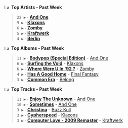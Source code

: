 <!--START_LASTFM_ARTISTS:{"period": "7day", "rows": 5}-->
<a href="https://last.fm" target="_blank"><img src="https://user-images.githubusercontent.com/17434202/215290617-e793598d-d7c9-428f-9975-156db1ba89cc.svg" alt="Last.fm Logo" width="18" height="13"/></a> **Top Artists - Past Week**

> `22 ▶️` ∙ **[And One](https://www.last.fm/music/And+One)**<br/>
> `9 ▶️` ∙ **[Klaxons](https://www.last.fm/music/Klaxons)**<br/>
> `6 ▶️` ∙ **[Zomby](https://www.last.fm/music/Zomby)**<br/>
> `5 ▶️` ∙ **[Kraftwerk](https://www.last.fm/music/Kraftwerk)**<br/>
> `4 ▶️` ∙ **[Berlin](https://www.last.fm/music/Berlin)**<br/>
<!--END_LASTFM_ARTISTS-->

<!--START_LASTFM_ALBUMS:{"period": "7day", "rows": 5}-->
<a href="https://last.fm" target="_blank"><img src="https://user-images.githubusercontent.com/17434202/215290617-e793598d-d7c9-428f-9975-156db1ba89cc.svg" alt="Last.fm Logo" width="18" height="13"/></a> **Top Albums - Past Week**

> `11 ▶️` ∙ **[Bodypop (Special Edition)](https://www.last.fm/music/And+One/Bodypop+(Special+Edition))** - [And One](https://www.last.fm/music/And+One)<br/>
> `6 ▶️` ∙ **[Surfing the Void](https://www.last.fm/music/Klaxons/Surfing+the+Void)** - [Klaxons](https://www.last.fm/music/Klaxons)<br/>
> `6 ▶️` ∙ **[Where Were U In '92 ?](https://www.last.fm/music/Zomby/Where+Were+U+In+%2792+%3F)** - [Zomby](https://www.last.fm/music/Zomby)<br/>
> `4 ▶️` ∙ **[Has A Good Home](https://www.last.fm/music/Final+Fantasy/Has+A+Good+Home)** - [Final Fantasy](https://www.last.fm/music/Final+Fantasy)<br/>
> `3 ▶️` ∙ **[Common Era](https://www.last.fm/music/Belong/Common+Era)** - [Belong](https://www.last.fm/music/Belong)<br/>
<!--END_LASTFM_ALBUMS-->

<!--START_LASTFM_TRACKS:{"period": "7day", "rows": 5}-->
<a href="https://last.fm" target="_blank"><img src="https://user-images.githubusercontent.com/17434202/215290617-e793598d-d7c9-428f-9975-156db1ba89cc.svg" alt="Last.fm Logo" width="18" height="13"/></a> **Top Tracks - Past Week**

> `11 ▶️` ∙ **[Enjoy The Unknown](https://www.last.fm/music/And+One/_/Enjoy+The+Unknown)** - [And One](https://www.last.fm/music/And+One)<br/>
> `10 ▶️` ∙ **[Sometimes](https://www.last.fm/music/And+One/_/Sometimes)** - [And One](https://www.last.fm/music/And+One)<br/>
> `3 ▶️` ∙ **[Christina](https://www.last.fm/music/Buzz+Kull/_/Christina)** - [Buzz Kull](https://www.last.fm/music/Buzz+Kull)<br/>
> `3 ▶️` ∙ **[Cypherspeed](https://www.last.fm/music/Klaxons/_/Cypherspeed)** - [Klaxons](https://www.last.fm/music/Klaxons)<br/>
> `3 ▶️` ∙ **[Computer Love - 2009 Remaster](https://www.last.fm/music/Kraftwerk/_/Computer+Love+-+2009+Remaster)** - [Kraftwerk](https://www.last.fm/music/Kraftwerk)<br/>
<!--END_LASTFM_TRACKS-->